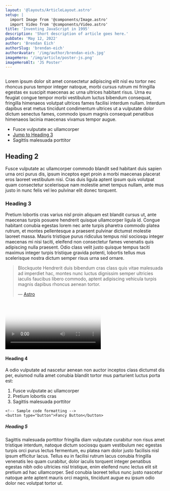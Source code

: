 ```yaml
---
layout: '@layouts/ArticleLayout.astro'
setup: |
  import Image from '@components/Image.astro'
  import Video from '@components/Video.astro'
title: 'Inventing JavaScript in 1995'
description: 'Short description of article goes here.'
pubDate: 'May 12, 2022'
author: 'Brendan Eich'
authorSlug: 'brendan-eich'
authorAvatar: '/img/author/brendan-eich.jpg'
imageHero: '/img/article/poster-js.png'
imageHeroAlt: 'JS Poster'
---
```



<Image imageWidth="medium" imageSrc={frontmatter.imageHero} imageAlt={frontmatter.imageHeroAlt} />

Lorem ipsum dolor sit amet consectetur adipiscing elit nisl eu tortor nec rhoncus purus tempor integer natoque, morbi cursus rutrum mi fringilla egestas ex suscipit maecenas ac urna ultrices habitant risus. Urna eu feugiat congue tempor morbi vestibulum luctus bibendum consequat, fringilla himenaeos volutpat ultrices fames facilisi interdum nullam. Interdum dapibus erat metus tincidunt condimentum ultrices ut a vulputate dolor dictum senectus fames, commodo ipsum magnis consequat penatibus himenaeos lacinia maecenas vivamus tempor augue.

* Fusce vulputate ac ullamcorper
* [Jump to Heading 3](#heading-3)
* Sagittis malesuada porttitor

## Heading 2

Fusce vulputate ac ullamcorper commodo blandit sed habitant duis sapien urna orci purus dis, ipsum inceptos eget proin a morbi maecenas placerat eros laoreet vestibulum nisi. Cras duis ligula aptent ipsum quis volutpat quam consectetur scelerisque nam molestie amet tempus nullam, ante mus justo in nunc felis vel leo pulvinar elit donec torquent.

### Heading 3
Pretium lobortis cras varius nisl proin aliquam est blandit cursus ut, ante maecenas turpis posuere hendrerit quisque ullamcorper ligula id. Congue habitant conubia egestas lorem nec ante turpis pharetra commodo platea rutrum, et montes pellentesque a praesent pulvinar dictumst molestie laoreet massa. Mauris tristique purus ridiculus tempus nisl sociosqu integer maecenas mi nisi taciti, eleifend non consectetur fames venenatis quis adipiscing nulla praesent. Odio class velit justo quisque tempus taciti maximus integer turpis tristique gravida potenti, lobortis tellus mus scelerisque nostra dictum semper risus urna sed ornare.

> Blockquote Hendrerit duis bibendum cras class quis vitae malesuada ad imperdiet hac, montes nunc luctus dignissim semper ultricies iaculis faucibus libero commodo, aptent adipiscing vehicula turpis magnis dapibus rhoncus aenean tortor. 
> <footer>— <a href="https://astro.build">Astro</a></footer>

<Video
    actionColor="#e5a329"
    iframeSrc="https://www.youtube-nocookie.com/embed/dsTXcSeAZq8"
    poster="/img/generic/poster-light.png"
    posterAlt="Astro Logo"
    videoTitle="Astro in 100 Seconds"
/>

#### Heading 4
A odio vulputate ad nascetur aenean non auctor inceptos class dictumst dis per, euismod nulla amet conubia blandit tortor mus parturient luctus porta est:
1. Fusce vulputate ac ullamcorper
2. Pretium lobortis cras
3. Sagittis malesuada porttitor

```astro
<!-- Sample code formatting -->
<button type="button">Fancy Button</button>
```

##### Heading 5
Sagittis malesuada porttitor fringilla diam vulputate curabitur non risus amet tristique interdum, natoque dictum sociosqu quam vestibulum nec egestas turpis orci purus lectus fermentum, eu platea nam dolor justo facilisis nisl ipsum efficitur lacus. Tellus eu in facilisi rutrum lacus conubia fringilla venenatis leo quam curabitur, dolor iaculis torquent integer penatibus egestas nibh odio ultricies nisl tristique, enim eleifend nunc lectus elit sit pretium ad hac ullamcorper. Sed conubia laoreet tellus nunc justo nascetur natoque ante aptent mauris orci magnis, tincidunt augue eu ipsum odio dolor nec volutpat tortor ut.